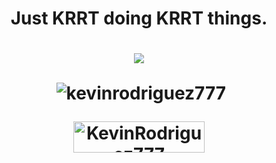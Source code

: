 <h1 align="center">Just KRRT doing KRRT things.<h1>
<p align=center>
<img src="https://github-readme-streak-stats.herokuapp.com/?user=KevinRodriguez777&stroke=ffffff&background=1c1917&ring=0891b2&fire=0891b2&currStreakNum=ffffff&currStreakLabel=0891b2&sideNums=ffffff&sideLabels=ffffff&dates=ffffff&hide_border=true" />
<p>
<p align="center"
<p>&nbsp;<img align="center" src="https://github-readme-stats.vercel.app/api?username=KRRT7&show_icons=true&locale=en" alt="kevinrodriguez777" /></p>


<p align="center" <a href="https://www.buymeacoffee.com/KevinRodriguez777"> <img align="center" src="https://cdn.buymeacoffee.com/buttons/v2/default-yellow.png" height="50" width="210" alt="KevinRodriguez777" /> <p>
